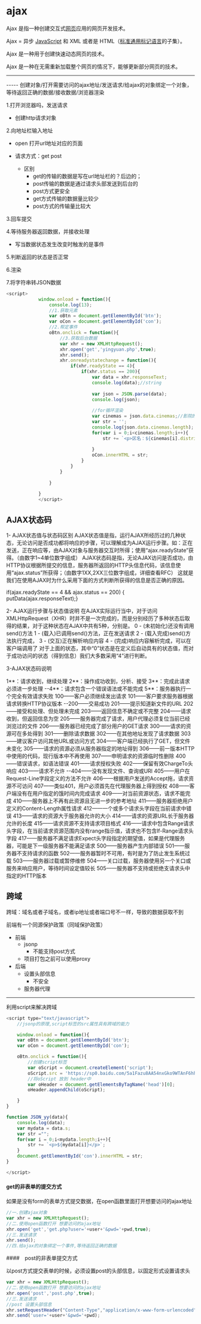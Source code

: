# ajax



Ajax  是指一种创建交互式[网页](https://baike.baidu.com/item/%E7%BD%91%E9%A1%B5/99347)应用的网页开发技术。

Ajax = 异步 [JavaScript](https://baike.baidu.com/item/JavaScript) 和 XML 或者是 HTML（[标准通用标记语言](https://baike.baidu.com/item/%E6%A0%87%E5%87%86%E9%80%9A%E7%94%A8%E6%A0%87%E8%AE%B0%E8%AF%AD%E8%A8%80/6805073)的子集）。

Ajax 是一种用于创建快速动态网页的技术。

Ajax 是一种在无需重新加载整个网页的情况下，能够更新部分网页的技术。

-----------------



----- 创建对象/打开需要访问的ajax地址/发送请求/给ajax的对象绑定一个对象，等待返回正确的数据/接收数据/浏览器渲染

1.打开浏览器吗，发送请求

- 创建http请求对象

2.向地址栏输入地址

- open 打开url地址对应的页面

- 请求方式：get     post
  - 区别
    - get的传输的数据是写在url地址栏的？后边的；
    - post传输的数据是通过请求头部发送到后台的
    - post方式更安全
    - get方式传输的数据量比较少
    - post方式的传输量比较大

3.回车提交

4.等待服务器返回数据，并接收处理

- 写当数据状态发生改变时触发的是事件

5.判断返回的状态是否正常

6.渲染

7.将字符串转JSON数据

```javascript
<script>
			window.onload = function(){
				console.log(13);
				//1.获取元素
				var oBtn = document.getElementById('btn');
				var oCon = document.getElementById('con');
				//2.帮定事件
				oBtn.onclick = function(){
					//3.获取后台数据
					var xhr = new XMLHttpRequest();
					xhr.open('get','yingyuan.php',true);
					xhr.send();
					xhr.onreadystatechange = function(){
						if(xhr.readyState == 4){
							if(xhr.status == 200){
								var data = xhr.responseText;
								console.log(data);//string  
								
								var json = JSON.parse(data);
								console.log(json);
								
								//for循环渲染
								var cinemas = json.data.cinemas;//影院的数组
								var str = '';
								console.log(json.data.cinemas.length);
								for(var i = 0;i<cinemas.length;i++){
									str += `<p>区名：${cinemas[i].districtName},影院名称:${cinemas[i].name}</p>`;
									
								}
								oCon.innerHTML = str;
							}
						}
					}
					
				}
				
			} 
			</script>
```



## AJAX状态码

1- AJAX状态值与状态码区别
AJAX状态值是指，运行AJAX所经历过的几种状态，无论访问是否成功都将响应的步骤，可以理解成为AJAX运行步骤。如：正在发送，正在响应等，由AJAX对象与服务器交互时所得；使用“ajax.readyState”获得。（由数字1~4单位数字组成）
AJAX状态码是指，无论AJAX访问是否成功，由HTTP协议根据所提交的信息，服务器所返回的HTTP头信息代码，该信息使用“ajax.status”所获得；（由数字1XX,2XX三位数字组成，详细查看RFC）
这就是我们在使用AJAX时为什么采用下面的方式判断所获得的信息是否正确的原因。

if(ajax.readyState == 4 && ajax.status == 200) { putData(ajax.responseText);}

2- AJAX运行步骤与状态值说明
在AJAX实际运行当中，对于访问XMLHttpRequest（XHR）时并不是一次完成的，而是分别经历了多种状态后取得的结果，对于这种状态在AJAX中共有5种，分别是。
0 - (未初始化)还没有调用send()方法
1 - (载入)已调用send()方法，正在发送请求
2 - (载入完成)send()方法执行完成，
3 - (交互)正在解析响应内容
4 - (完成)响应内容解析完成，可以在客户端调用了
对于上面的状态，其中“0”状态是在定义后自动具有的状态值，而对于成功访问的状态（得到信息）我们大多数采用“4”进行判断。



3-AJAX状态码说明



1**：请求收到，继续处理
2**：操作成功收到，分析、接受
3**：完成此请求必须进一步处理
--4**：请求包含一个错误语法或不能完成
5**：服务器执行一个完全有效请求失败
100——客户必须继续发出请求
101——客户要求服务器根据请求转换HTTP协议版本
--200——交易成功
201——提示知道新文件的URL
202——接受和处理、但处理未完成
203——返回信息不确定或不完整
204——请求收到，但返回信息为空
205——服务器完成了请求，用户代理必须复位当前已经浏览过的文件
206——服务器已经完成了部分用户的GET请求
300——请求的资源可在多处得到
301——删除请求数据
302——在其他地址发现了请求数据
303——建议客户访问其他URL或访问方式
304——客户端已经执行了GET，但文件未变化
305——请求的资源必须从服务器指定的地址得到
306——前一版本HTTP中使用的代码，现行版本中不再使用
307——申明请求的资源临时性删除
400——错误请求，如语法错误
401——请求授权失败
402——保留有效ChargeTo头响应
403——请求不允许
--404——没有发现文件、查询或URl
405——用户在Request-Line字段定义的方法不允许
406——根据用户发送的Accept拖，请求资源不可访问
407——类似401，用户必须首先在代理服务器上得到授权
408——客户端没有在用户指定的饿时间内完成请求
409——对当前资源状态，请求不能完成
410——服务器上不再有此资源且无进一步的参考地址
411——服务器拒绝用户定义的Content-Length属性请求
412——一个或多个请求头字段在当前请求中错误
413——请求的资源大于服务器允许的大小
414——请求的资源URL长于服务器允许的长度
415——请求资源不支持请求项目格式
416——请求中包含Range请求头字段，在当前请求资源范围内没有range指示值，请求也不包含If-Range请求头字段
417——服务器不满足请求Expect头字段指定的期望值，如果是代理服务器，可能是下一级服务器不能满足请求
500——服务器产生内部错误
501——服务器不支持请求的函数
502——服务器暂时不可用，有时是为了防止发生系统过载
503——服务器过载或暂停维修
504——关口过载，服务器使用另一个关口或服务来响应用户，等待时间设定值较长
505——服务器不支持或拒绝支请求头中指定的HTTP版本

## 跨域

跨域：域名或者子域名，或者ip地址或者端口号不一样，导致的数据获取不到

前端有一个同源保护政策（同域保护政策）

- 前端
  - jsonp    
    - 不能支持post方式
  - 项目打包之前可以使用proxy
- 后端
  - 设置头部信息
    - 不安全
  - 服务器代理

-----------------------

利用script来解决跨域

```javascript
<script type="text/javascript">
    //jsonp的原理,script标签的src属性具有跨域的能力

    window.onload = function(){
    var oBtn = document.getElementById('btn');
    var oCon = document.getElementById('con');

    oBtn.onclick = function(){
        //创建script标签
        var oScript = document.createElement('script');
        oScript.src = 'https://sp0.baidu.com/5a1Fazu8AA54nxGko9WTAnF6hhy/su?wd=前端&cb=JSON_yy';
        //将oScript 放到 header中
        var oHeader = document.getElementsByTagName('head')[0];
        oHeader.appendChild(oScript);

    }
} 

function JSON_yy(data){
    console.log(data);
    var mydata = data.s;
    var str ="";
    for(var i = 0;i<mydata.length;i++){
        str += `<p>${mydata[i]}</p>`;
    }
    document.getElementById('con').innerHTML = str;
}

</script>
```



#### get的非表单的提交方式

如果是没有form的表单方式提交数据，在open函数里面打开想要访问的ajax地址

```javascript
//一.创建ajax对象
var xhr = new XMLHttpRequest();
//二.使用open函数打开 想要访问的ajax地址
xhr.open('get','get.php?user='+user+'&pwd='+pwd,true);
//三.发送请求
xhr.send();
//四.给ajax的对象绑定一个事件,等待返回正确的数据
```

####　post的非表单提交方式

以post方式提交表单的时候，必须设置post的头部信息，以固定形式设置请求头

```javascript
var xhr = new XMLHttpRequest();
//二.使用open函数打开 想要访问的ajax地址
xhr.open('post','post.php',true);
//三.发送请求
//post 设置头部信息
xhr.setRequestHeader("Content-Type","application/x-www-form-urlencoded");//设置请求头
xhr.send('user='+user+'&pwd='+pwd);
```

